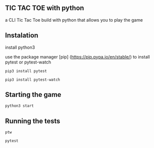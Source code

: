 ## TIC TAC TOE with python

a CLI Tic Tac Toe build with python that allows you to play the game 

## Instalation

install python3

use the package manager [pip] 
(https://pip.pypa.io/en/stable/)
to install pytest or pytest-watch

```pip3 install pytest```

```pip3 install pytest-watch```

## Starting the game

```python3 start```

## Running the tests

```ptw```

```pytest```


